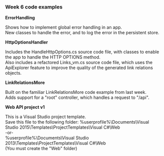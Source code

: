 ### Week 6 code examples

**ErrorHandling**

Shows how to implement global error handling in an app.  
New classes to handle the error, and to log the error in the persistent store.  

**HttpOptionsHandler**

Includes the HandleHttpOptions.cs source code file, with classes to enable the app to handle the HTTP OPTIONS method.  
Also includes a refactored Links_vm.cs source code file, which uses the ApiExplorer feature to improve the quality of the generated link relations objects.  

**LinkRelationsMore**

Built on the familiar LinkRelationsMore code example from last week.  
Adds support for a "root" controller, which handles a request to "/api".  

**Web API project v1**

This is a Visual Studio project template.  
Save this file to the following folder:
%userprofile%\Documents\Visual Studio 2015\Templates\ProjectTemplates\Visual C#\Web  
-or-  
%userprofile%\Documents\Visual Studio 2013\Templates\ProjectTemplates\Visual C#\Web  
(You must create the "Web" folder)  
